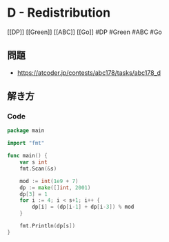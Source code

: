 # D - Redistribution
[[DP]] [[Green]] [[ABC]] [[Go]]
#DP #Green #ABC #Go 

## 問題
- https://atcoder.jp/contests/abc178/tasks/abc178_d

## 解き方
### Code
```go
package main

import "fmt"

func main() {
	var s int
	fmt.Scan(&s)

	mod := int(1e9 + 7)
	dp := make([]int, 2001)
	dp[3] = 1
	for i := 4; i < s+1; i++ {
		dp[i] = (dp[i-1] + dp[i-3]) % mod
	}

	fmt.Println(dp[s])
}
```
